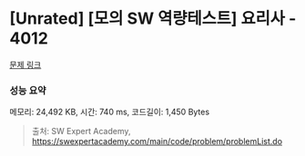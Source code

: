 # [Unrated] [모의 SW 역량테스트] 요리사 - 4012 

[문제 링크](https://swexpertacademy.com/main/code/problem/problemDetail.do?contestProbId=AWIeUtVakTMDFAVH) 

### 성능 요약

메모리: 24,492 KB, 시간: 740 ms, 코드길이: 1,450 Bytes



> 출처: SW Expert Academy, https://swexpertacademy.com/main/code/problem/problemList.do